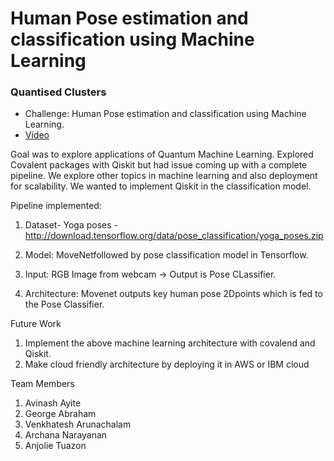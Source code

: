 # Human Pose estimation and classification using Machine Learning

### Quantised Clusters

- Challenge: Human Pose estimation and classification using Machine Learning. 
- [Video](https://drive.google.com/file/d/11ABAN1wQbhWtDSYz0MNK5Ud2xrknbJNu/view?usp=share_link)

Goal was to explore applications of Quantum Machine Learning. Explored Covalent packages with Qiskit but had issue coming up with a complete pipeline. We explore other topics in machine learning and also deployment for scalability. We wanted to implement Qiskit in the classification model. 



Pipeline implemented: 

  1. Dataset- Yoga poses - http://download.tensorflow.org/data/pose_classification/yoga_poses.zip

  2. Model: MoveNetfollowed by pose classification model in Tensorflow. 

  3. Input: RGB Image from webcam -> Output is Pose CLassifier.

  4. Architecture: Movenet outputs key human pose 2Dpoints which is fed to the Pose Classifier. 


Future Work
  1. Implement the above machine learning architecture with covalend and Qiskit.
  2. Make cloud friendly architecture by deploying it in AWS or IBM cloud

Team Members
  1. Avinash Ayite
  2. George Abraham
  3. Venkhatesh Arunachalam
  4. Archana Narayanan
  5. Anjolie Tuazon 

